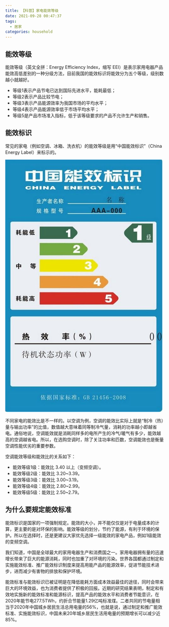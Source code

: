 ```yaml
---
title: 【科普】家电能效等级
date: 2021-09-28 00:47:37
tags:
  - 居家
categories: household
---
```


## 能效等级

能效等级（英文全拼：Energy Efficiency Index，缩写 EEI）是表示家用电器产品能效高低差别的一种分级方法，目前我国的能效标识将能效分为五个等级，级别数越小就越好。

- 等级1表示产品节电已达到国际先进水平，能耗最低；
- 等级2表示产品比较节电；
- 等级3表示产品能源效率为我国市场的平均水平；
- 等级4表示产品能源效率低于市场平均水平；
- 等级5是产品市场准入指标，低于该等级要求的产品不允许生产和销售。



## 能效标识

常见的家电（例如空调、冰箱、洗衣机）的能效等级是用“中国能效标识”（China Energy Label）来标示的。

![](/images/household/china-energy-label-5.jpg)

不同家电的能效比是不一样的。以空调为例，空调的能效比实际上就是“制冷（热）量与输出功率”的比值，数值越大意味着同等制冷气量，消耗的功率越小即越省电。通俗地说，空调能效就是消耗同样多的电所产生的冷气/暖气有多少，能效越高的空调越省电。所以，在选购空调时，除了关注功率和匹数，空调能效也是衡量空调性能优劣的重要参数。

空调能效等级和能效比的关系如下：

- 能效等级1级：能效比 3.40 以上（变频空调）。
- 能效等级2级：能效比 3.20~3.39。
- 能效等级3级：能效比 3.00~3.19。
- 能效等级4级：能效比 2.80~2.99。
- 能效等级5级：能效比 2.50~2.79。



## 为什么要规定能效标准

能效标识是国家的一项强制规定。能效的大小，并不能仅仅是对于电量成本的计算，更主要的是对环保的影响。能效等级的划分，节约了能源，有利于环境的保护。所以在选择时，还是更建议大家优先选择一级能效的家电产品，例如1级能效的变频空调。

我们知道，中国是全球最大的家用电器生产和消费国之一。家用电器拥有量的迅速增长带来了巨大的能源消耗，同时也加重了对环境的污染。世界各国都通过制定和实施能效标准、推广能效标识制度来提高用能产品的能源效率，促进节能技术进步，进而减少有害物的排放和保护环境。

能效标准与能效标识已被证明是在降低能耗方面成本效益最佳的途径，同时会带来巨大的环境效益，也为消费者提供了积极的回报。近期的研究结果表明，制定和有效地实施新的能效标准和能源标识，提高产品的能效水平和消费者节能意识，在2020年能节电277.5TWh，约折合节能量1.29亿吨标准煤。二者共同的节电量相当于2020年中国城乡居民生活总用电量的56%，也就是说，通过制定和推广能效标准、实施能效标识，中国未来20年城乡居民生活用电量的预期增长可以减少近85%。
